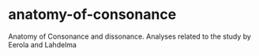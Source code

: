 # anatomy-of-consonance
Anatomy of Consonance and dissonance. Analyses related to the study by Eerola and Lahdelma
